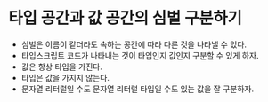 # 타입 공간과 값 공간의 심벌 구분하기

- 심벌은 이름이 같더라도 속하는 공간에 따라 다른 것을 나타낼 수 있다.
- 타입스크립트 코드가 나타내는 것이 타입인지 값인지 구분할 수 있게 하자.
- 값은 항상 타입을 가진다.
- 타입은 값을 가지지 않는다.
- 문자열 리터럴일 수도 문자열 리터럴 타입일 수도 있는 값을 잘 구분하자.
